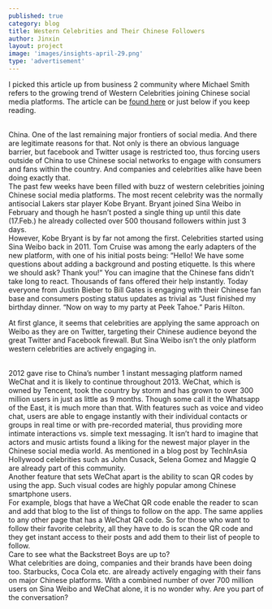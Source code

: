 ```yaml
---
published: true
category: blog
title: Western Celebrities and Their Chinese Followers
author: Jinxin
layout: project
image: 'images/insights-april-29.png'
type: 'advertisement'
---
```


I picked this article up from business 2 community where Michael Smith refers to the growing trend of Western Celebrities joining Chinese social media platforms. The article can be [found here](http://www.business2community.com/entertainment/western-celebrities-and-their-chinese-followers-0471902) or just below if you keep reading.

<br>
China. One of the last remaining major frontiers of social media. And there are legitimate reasons for that. Not only is there an obvious language barrier, but facebook and Twitter usage is restricted too, thus forcing users outside of China to use Chinese social networks to engage with consumers and fans within the country. And companies and celebrities alike have been doing exactly that.


<br>
The past few weeks have been filled with buzz of western celebrities joining Chinese social media platforms. The most recent celebrity was the normally antisocial Lakers star player Kobe Bryant. Bryant joined Sina Weibo in February and though he hasn’t posted a single thing up until this date (17.Feb.) he already collected over 500 thousand followers within just 3 days.


<br>However, Kobe Bryant is by far not among the first. Celebrities started using Sina Weibo back in 2011. Tom Cruise was among the early adapters of the new platform, with one of his initial posts being: “Hello! We have some questions about adding a background and posting etiquette. Is this where we should ask? Thank you!” You can imagine that the Chinese fans didn’t take long to react. Thousands of fans offered their help instantly. Today everyone from Justin Bieber to Bill Gates is engaging with their Chinese fan base and consumers posting status updates as trivial as “Just finished my birthday dinner. “Now on way to my party at Peek Tahoe.” Paris Hilton.


<br>

At first glance, it seems that celebrities are applying the same approach on Weibo as they are on Twitter, targeting their Chinese audience beyond the great Twitter and Facebook firewall. But Sina Weibo isn’t the only platform western celebrities are actively engaging in.


<br>2012 gave rise to China’s number 1 instant messaging platform named WeChat and it is likely to continue throughout 2013. WeChat, which is owned by Tencent, took the country by storm and has grown to over 300 million users in just as little as 9 months. Though some call it the Whatsapp of the East, it is much more than that. With features such as voice and video chat, users are able to engage instantly with their individual contacts or groups in real time or with pre-recorded material, thus providing more intimate interactions vs. simple text messaging. It isn’t hard to imagine that actors and music artists found a liking for the newest major player in the Chinese social media world. As mentioned in a blog post by TechInAsia Hollywood celebrities such as John Cusack, Selena Gomez and Maggie Q are already part of this community.


<br>
Another feature that sets WeChat apart is the ability to scan QR codes by using the app. Such visual codes are highly popular among Chinese smartphone users.


<br>
For example, blogs that have a WeChat QR code enable the reader to scan and add that blog to the list of things to follow on the app. The same applies to any other page that has a WeChat QR code. So for those who want to follow their favorite celebrity, all they have to do is scan the QR code and they get instant access to their posts and add them to their list of people to follow.

<br>
Care to see what the Backstreet Boys are up to?


<br>
What celebrities are doing, companies and their brands have been doing too. Starbucks, Coca Cola etc. are already actively engaging with their fans on major Chinese platforms. With a combined number of over 700 million users on Sina Weibo and WeChat alone, it is no wonder why. Are you part of the conversation?